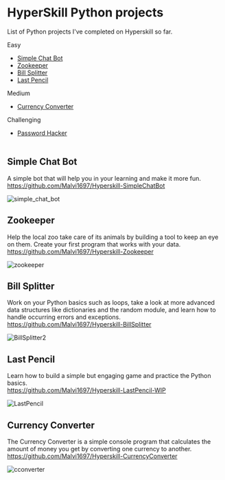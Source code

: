 # HyperSkill Python projects
List of Python projects I've completed on Hyperskill so far.

 Easy
- [Simple Chat Bot](#simple-chat-bot)
- [Zookeeper](#zookeeper)
- [Bill Splitter](#bill-splitter)
- [Last Pencil](#last-pencil)

 Medium
- [Currency Converter](#currency-converter)

Challenging
- [Password Hacker](https://github.com/Malvi1697/Hyperskill-Password-Hacker)
  <br/><br/>
  
   
## Simple Chat Bot
A simple bot that will help you in your learning and make it more fun.                        
https://github.com/Malvi1697/Hyperskill-SimpleChatBot

![simple_chat_bot](https://github.com/Malvi1697/Hyperskill-Projects-Python/assets/129746042/251ffe73-1a8e-4159-a29b-c0067767d519)


## Zookeeper
Help the local zoo take care of its animals by building a tool to keep an eye on them. Create your first program that works with your data.                   
https://github.com/Malvi1697/Hyperskill-Zookeeper

![zookeeper](https://github.com/Malvi1697/Hyperskill-Projects-Python/assets/129746042/5e4469f7-7ab6-4972-ab2f-395482338eda)

## Bill Splitter
Work on your Python basics such as loops, take a look at more advanced data structures like dictionaries and the random module, and learn how to handle occurring errors and exceptions.                     
https://github.com/Malvi1697/Hyperskill-BillSplitter

![BillSplitter2](https://github.com/Malvi1697/Hyperskill-Projects-Python/assets/129746042/c2781ddb-6a09-499e-90a6-5bad66226674)

## Last Pencil
Learn how to build a simple but engaging game and practice the Python basics.                        
https://github.com/Malvi1697/Hyperskill-LastPencil-WIP

![LastPencil](https://github.com/Malvi1697/Hyperskill-Projects-Python/assets/129746042/2cc4fd66-aaf0-46b4-90eb-0c170e26d57f)

## Currency Converter
The Currency Converter is a simple console program that calculates the amount of money you get by converting one currency to another.                                          
https://github.com/Malvi1697/Hyperskill-CurrencyConverter

![cconverter](https://github.com/Malvi1697/Hyperskill-Projects-Python/assets/129746042/b8ccb0f7-7b79-4d38-9092-a278f82ca7fe)
